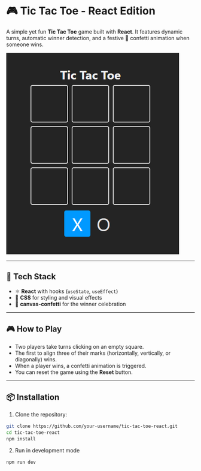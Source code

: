 # 🎮 Tic Tac Toe - React Edition

A simple yet fun **Tic Tac Toe** game built with **React**. It features dynamic turns, automatic winner detection, and a festive 🎉 confetti animation when someone wins.

![Tic Tac Toe Screenshot](./public/tictactoe.png)

---

## 🚀 Tech Stack

- ⚛️ **React** with hooks (`useState`, `useEffect`)
- 💅 **CSS** for styling and visual effects
- 🎊 **canvas-confetti** for the winner celebration

---

## 🎮 How to Play

- Two players take turns clicking on an empty square.
- The first to align three of their marks (horizontally, vertically, or diagonally) wins.
- When a player wins, a confetti animation is triggered.
- You can reset the game using the **Reset** button.

---

## 📦 Installation

1. Clone the repository:

```bash
git clone https://github.com/your-username/tic-tac-toe-react.git
cd tic-tac-toe-react
npm install
```

2. Run in development mode
```bash 
npm run dev
```
